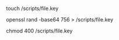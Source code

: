 touch /scripts/file.key



openssl rand -base64 756 > /scripts/file.key


chmod 400 /scripts/file.key
